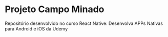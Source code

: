 # Projeto Campo Minado

Repositório desenvolvido no curso React Native: Desenvolva APPs Nativas para Android e iOS da Udemy
